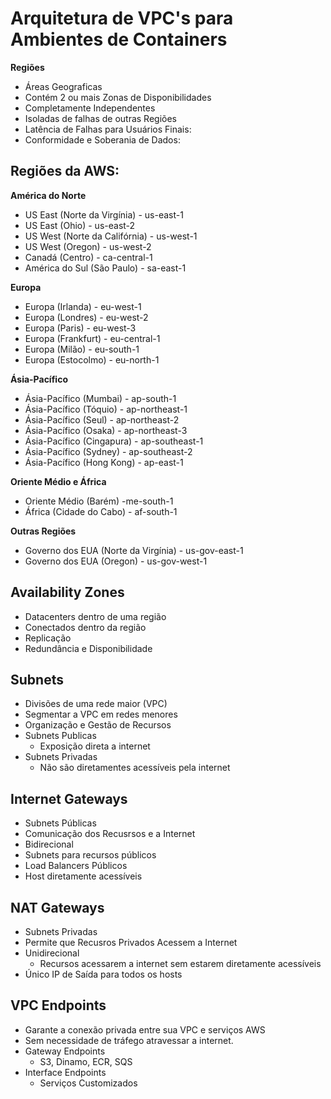 #  Arquitetura de VPC's para Ambientes de Containers

 **Regiões**

- Áreas Geograficas
- Contém 2 ou mais Zonas de Disponibilidades
- Completamente Independentes
- Isoladas de falhas de outras Regiões
- Latência de Falhas para Usuários Finais:
- Conformidade e Soberania de Dados:

## Regiões da AWS:

**América do Norte**
- US East (Norte da Virgínia) - us-east-1
- US East (Ohio) - us-east-2
- US West (Norte da Califórnia) - us-west-1
- US West (Oregon) - us-west-2
- Canadá (Centro) - ca-central-1
- América do Sul (São Paulo) - sa-east-1
  
**Europa**
- Europa (Irlanda) - eu-west-1
- Europa (Londres) - eu-west-2
- Europa (Paris) - eu-west-3
- Europa (Frankfurt) - eu-central-1
- Europa (Milão) - eu-south-1
- Europa (Estocolmo) - eu-north-1
  
**Ásia-Pacífico**
- Ásia-Pacífico (Mumbai) - ap-south-1
- Ásia-Pacífico (Tóquio) - ap-northeast-1
- Ásia-Pacífico (Seul) - ap-northeast-2
- Ásia-Pacífico (Osaka) - ap-northeast-3
- Ásia-Pacífico (Cingapura) - ap-southeast-1
- Ásia-Pacífico (Sydney) - ap-southeast-2
- Ásia-Pacífico (Hong Kong) - ap-east-1
 
**Oriente Médio e África**
- Oriente Médio (Barém) -me-south-1
- África (Cidade do Cabo) - af-south-1
  
**Outras Regiões**
- Governo dos EUA (Norte da Virgínia) - us-gov-east-1
- Governo dos EUA (Oregon) - us-gov-west-1

## Availability Zones

- Datacenters dentro de uma região
- Conectados dentro da região
- Replicação
- Redundância e Disponibilidade

## Subnets

- Divisões de uma rede maior (VPC)
- Segmentar a VPC em redes menores
- Organização e Gestão de Recursos
- Subnets Publicas
   - Exposição direta a internet
-  Subnets Privadas
   - Não são diretamentes acessíveis pela internet
  
## Internet Gateways

- Subnets Públicas
- Comunicação dos Recusrsos e a Internet
- Bidirecional
- Subnets para recursos públicos
- Load Balancers Públicos
- Host diretamente acessíveis

## NAT Gateways

- Subnets Privadas
- Permite que Recusros Privados Acessem a Internet
- Unidirecional
     - Recursos acessarem a internet sem estarem diretamente acessíveis
- Único IP de Saída para todos os hosts

## VPC Endpoints

- Garante a conexão privada entre sua VPC e serviços AWS
-  Sem necessidade de tráfego atravessar a internet.
-  Gateway Endpoints
     - S3, Dinamo, ECR, SQS
- Interface Endpoints
     - Serviços Customizados